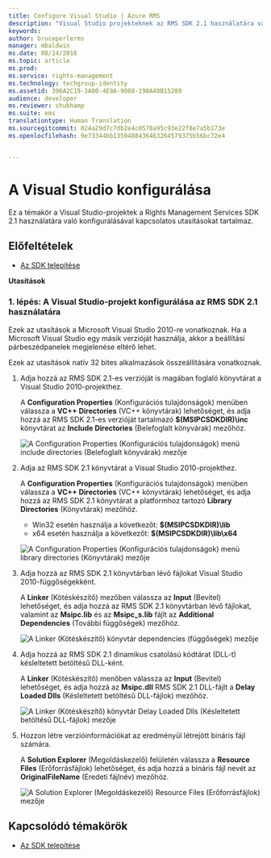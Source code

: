 ```yaml
---
title: Configure Visual Studio | Azure RMS
description: "Visual Studio projekteknek az RMS SDK 2.1 használatára való konfigurálására vonatkozó utasítások."
keywords: 
author: bruceperlerms
manager: mbaldwin
ms.date: 08/24/2016
ms.topic: article
ms.prod: 
ms.service: rights-management
ms.technology: techgroup-identity
ms.assetid: 396A2C19-3A00-4E9A-9088-198A48B15289
audience: developer
ms.reviewer: shubhamp
ms.suite: ems
translationtype: Human Translation
ms.sourcegitcommit: 024a29d7c7db2e4c0578a95c93e22f8e7a5b173e
ms.openlocfilehash: 9e73344bb1359488436463264579375b56bc72e4


---
```


# A Visual Studio konfigurálása

Ez a témakör a Visual Studio-projektek a Rights Management Services SDK 2.1 használatára való konfigurálásával kapcsolatos utasításokat tartalmaz.

## Előfeltételek

-   [Az SDK telepítése](install-the-rms-sdk.md)

**Utasítások**

### 1. lépés: A Visual Studio-projekt konfigurálása az RMS SDK 2.1 használatára

Ezek az utasítások a Microsoft Visual Studio 2010-re vonatkoznak. Ha a Microsoft Visual Studio egy másik verzióját használja, akkor a beállítási párbeszédpanelek megjelenése eltérő lehet.

Ezek az utasítások natív 32 bites alkalmazások összeállítására vonatkoznak.

1.  Adja hozzá az RMS SDK 2.1-es verzióját is magában foglaló könyvtárat a Visual Studio 2010-projekthez.

    A **Configuration Properties** (Konfigurációs tulajdonságok) menüben válassza a **VC++ Directories** (VC++ könyvtárak) lehetőséget, és adja hozzá az RMS SDK 2.1-es verzióját tartalmazó **$(MSIPCSDKDIR)\\inc** könyvtárat az **Include Directories** (Belefoglalt könyvárak) mezőhöz.

    ![A Configuration Properties (Konfigurációs tulajdonságok) menü include directories (Belefoglalt könyvárak) mezője](../media/include_directories.png)

2.  Adja az RMS SDK 2.1 könyvtárat a Visual Studio 2010-projekthez.

    A **Configuration Properties** (Konfigurációs tulajdonságok) menüben válassza a **VC++ Directories** (VC++ könyvtárak) lehetőséget, és adja hozzá az RMS SDK 2.1 könyvtárat a platformhoz tartozó **Library Directories** (Könyvtárak) mezőhöz.

    -   Win32 esetén használja a következőt: **$(MSIPCSDKDIR)\\lib**
    -   x64 esetén használja a következőt: **$(MSIPCSDKDIR)\\lib\\x64**

    ![A Configuration Properties (Konfigurációs tulajdonságok) menü library directories (Könyvtárak) mezője](../media/library_directories.png)

3.  Adja hozzá az RMS SDK 2.1 könyvtárban lévő fájlokat Visual Studio 2010-függőségekként.

    A **Linker** (Kötéskészítő) mezőben válassza az **Input** (Bevitel) lehetőséget, és adja hozzá az RMS SDK 2.1 könyvtárban lévő fájlokat, valamint az **Msipc.lib** és az **Msipc\_s.lib** fájlt az **Additional Dependencies** (További függőségek) mezőhöz.

    ![A Linker (Kötéskészítő) könyvtár dependencies (függőségek) mezője](../media/additional_dependencies.png)

4.  Adja hozzá az RMS SDK 2.1 dinamikus csatolású kódtárat (DLL-t) késleltetett betöltésű DLL-ként.

    A **Linker** (Kötéskészítő) menőben válassza az **Input** (Bevitel) lehetőséget, és adja hozzá az **Msipc.dll** RMS SDK 2.1 DLL-fájlt a **Delay Loaded Dlls** (Késleltetett betöltésű DLL-fájlok) mezőhöz.

    ![A Linker (Kötéskészítő) könyvtár Delay Loaded Dlls (Késleltetett betöltésű DLL-fájlok) mezője](../media/delay_loaded.png)

5.  Hozzon létre verzióinformációkat az eredményül létrejött bináris fájl számára.

    A **Solution Explorer** (Megoldáskezelő) felületén válassza a **Resource Files** (Erőforrásfájlok) lehetőséget, és adja hozzá a bináris fájl nevét az **OriginalFileName** (Eredeti fájlnév) mezőhöz.

    ![A Solution Explorer (Megoldáskezelő) Resource Files (Erőforrásfájlok) mezője](../media/original_file_name.png)

## Kapcsolódó témakörök

* [Az SDK telepítése](install-the-rms-sdk.md)
 

 



<!--HONumber=Aug16_HO4-->



